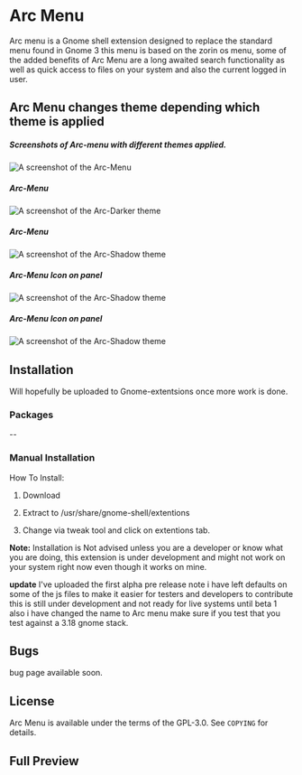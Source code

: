 # Arc Menu

Arc menu is a Gnome shell extension designed to replace the standard menu found in Gnome 3 this menu is based on the zorin os menu, some of the added benefits of Arc Menu are a long awaited search functionality as well as quick access to files on your system and also the current  logged in user.

## Arc Menu changes theme depending which theme is applied 

##### Screenshots of Arc-menu with different themes applied.

![A screenshot of the Arc-Menu](https://github.com/LinxGem33/OSX-Arc-Menu/blob/master/screenshots/menul.png?raw=true)

##### Arc-Menu

![A screenshot of the Arc-Darker theme](https://github.com/LinxGem33/OSX-Arc-Menu/blob/master/screenshots/menud.png?raw=true)

##### Arc-Menu

![A screenshot of the Arc-Shadow theme](https://github.com/LinxGem33/OSX-Arc-Menu/blob/master/screenshots/mend7.png?raw=true)

##### Arc-Menu Icon on panel

![A screenshot of the Arc-Shadow theme](https://github.com/LinxGem33/OSX-Arc-Menu/blob/master/screenshots/bar1.png?raw=true)

##### Arc-Menu Icon on panel

![A screenshot of the Arc-Shadow theme](https://github.com/LinxGem33/OSX-Arc-Menu/blob/master/screenshots/bard3.png?raw=true)

## Installation

Will hopefully be uploaded to Gnome-extentsions once more work is done.

### Packages


--

### Manual Installation

How To Install:

1. Download 

2. Extract to /usr/share/gnome-shell/extentions

3. Change via tweak tool and click on extentions tab.

**Note:** Installation is Not advised unless you are a developer or know what you are doing, this extension is under development and might not work on your system right now even though it works on mine. 

**update** I've uploaded the first alpha pre release note i have left defaults on some of the js files to make it easier for testers and developers to contribute this is still under development and not ready for live systems until beta 1 also i have changed the name to Arc menu make sure if you test that you test against a 3.18 gnome stack.



## Bugs
bug page available soon.

## License
Arc Menu is available under the terms of the GPL-3.0. See `COPYING` for details.

## Full Preview

